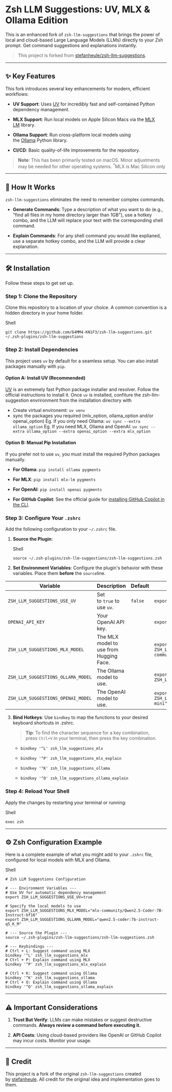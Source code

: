 # Zsh LLM Suggestions: UV, MLX & Ollama Edition

This is an enhanced fork of `zsh-llm-suggestions` that brings the power of local and cloud-based Large Language Models (LLMs) directly to your Zsh prompt. Get command suggestions and explanations instantly.

> This project is forked from [stefanheule/zsh-llm-suggestions](https://github.com/stefanheule/zsh-llm-suggestions).

---

## ✨ Key Features

This fork introduces several key enhancements for modern, efficient workflows:

- **UV Support**: Uses [UV](https://docs.astral.sh/uv/) for incredibly fast and self-contained Python dependency management.
    
- **MLX Support**: Run local models on Apple Silicon Macs via the [MLX LM](https://github.com/ml-explore/mlx-lm) library.
    
- **Ollama Support**: Run cross-platform local models using the [Ollama](https://ollama.com/) Python library.
    
- **CI/CD**: Basic quality-of-life improvements for the repository.
    

> **Note**: This has been primarily tested on macOS. Minor adjustments may be needed for other operating systems. <sup>*</sup>MLX is Mac Silicon only

---

## 🚀 How It Works

`zsh-llm-suggestions` eliminates the need to remember complex commands.

- **Generate Commands**: Type a description of what you want to do (e.g., "find all files in my home directory larger than 1GB"), use a hotkey combo, and the LLM will replace your text with the corresponding shell command.
    
- **Explain Commands**: For any shell command you would like explianed, use a separate hotkey combo, and the LLM will provide a clear explanation.
    

---

## 🛠️ Installation

Follow these steps to get set up.

### Step 1: Clone the Repository

Clone this repository to a location of your choice. A common convention is a hidden directory in your home folder.

Shell

```
git clone https://github.com/64MM4-KN1F3/zsh-llm-suggestions.git ~/.zsh-plugins/zsh-llm-suggestions
```


### Step 2: Install Dependencies

This project uses `uv` by default for a seamless setup. You can also install packages manually with `pip`.

#### Option A: Install UV (Recommended)

[UV](https://docs.astral.sh/uv/getting-started/installation/) is an extremely fast Python package installer and resolver. Follow the official instructions to install it. 
Once `uv` is installed, confiture the zsh-llm-suggestion envrironment from the installation directory with
- Create virtual environemt: `uv venv`
- sync the packages you required (mlx_option, ollama_option and/or openai_option)
Eg. If you only need Ollama:
  `uv sync --extra ollama_option`
Eg. If you need MLX, Ollama and OpenAI: 
  `uv sync --extra ollama_option --extra openai_option --extra mlx_option`

#### Option B: Manual Pip Installation

If you prefer not to use `uv`, you must install the required Python packages manually.

- **For Ollama**: `pip install ollama pygments`
    
- **For MLX**: `pip install mlx-lm pygments`
    
- **For OpenAI**: `pip install openai pygments`
    
- **For GitHub Copilot**: See the official guide for [installing GitHub Copilot in the CLI](https://docs.github.com/en/copilot/how-tos/set-up/install-copilot-in-the-cli).
    

### Step 3: Configure Your `.zshrc`

Add the following configuration to your `~/.zshrc` file.

1. **Source the Plugin**:
    
    Shell
    
    ```
    source ~/.zsh-plugins/zsh-llm-suggestions/zsh-llm-suggestions.zsh
    ```
    
2. **Set Environment Variables**: Configure the plugin's behavior with these variables. Place them **before** the `source`line.
    

|Variable|Description|Default|Example|
|---|---|---|---|
|`ZSH_LLM_SUGGESTIONS_USE_UV`|Set to `true` to use `uv`.|`false`|`export ZSH_LLM_SUGGESTIONS_USE_UV=true`|
|`OPENAI_API_KEY`|Your OpenAI API key.||`export OPENAI_API_KEY="sk-..."`|
|`ZSH_LLM_SUGGESTIONS_MLX_MODEL`|The MLX model to use from Hugging Face.||`export ZSH_LLM_SUGGESTIONS_MLX_MODEL="mlx-community/Phi-3-mini-4k-instruct-8bit"`|
|`ZSH_LLM_SUGGESTIONS_OLLAMA_MODEL`|The Ollama model to use.||`export ZSH_LLM_SUGGESTIONS_OLLAMA_MODEL="llama3"`|
|`ZSH_LLM_SUGGESTIONS_OPENAI_MODEL`|The OpenAI model to use.||`export ZSH_LLM_SUGGESTIONS_OPENAI_MODEL="gpt-4o-mini"`|


3. **Bind Hotkeys**: Use `bindkey` to map the functions to your desired keyboard shortcuts in .zshrc.
    
    > **Tip**: To find the character sequence for a key combination, press `Ctrl+V` in your terminal, then press the key combination.
    
    - `bindkey '^L' zsh_llm_suggestions_mlx`
        
    - `bindkey '^P' zsh_llm_suggestions_mlx_explain`
        
    - `bindkey '^K' zsh_llm_suggestions_ollama`
        
    - `bindkey '^O' zsh_llm_suggestions_ollama_explain`
        

### Step 4: Reload Your Shell

Apply the changes by restarting your terminal or running:

Shell

```
exec zsh
```

---

## ⚙️ Zsh Configuration Example

Here is a complete example of what you might add to your `.zshrc` file, configured for local models with MLX and Ollama.

Shell

```
# Zsh LLM Suggestions Configuration

# --- Environment Variables ---
# Use UV for automatic dependency management
export ZSH_LLM_SUGGESTIONS_USE_UV=true

# Specify the local models to use
export ZSH_LLM_SUGGESTIONS_MLX_MODEL="mlx-community/Qwen2.5-Coder-7B-Instruct-bf16"
export ZSH_LLM_SUGGESTIONS_OLLAMA_MODEL="qwen2.5-coder:7b-instruct-q5_K_M"

# --- Source the Plugin ---
source ~/.zsh-plugins/zsh-llm-suggestions/zsh-llm-suggestions.zsh

# --- Keybindings ---
# Ctrl + L: Suggest command using MLX
bindkey '^L' zsh_llm_suggestions_mlx
# Ctrl + P: Explain command using MLX
bindkey '^P' zsh_llm_suggestions_mlx_explain

# Ctrl + K: Suggest command using Ollama
bindkey '^K' zsh_llm_suggestions_ollama
# Ctrl + O: Explain command using Ollama
bindkey '^O' zsh_llm_suggestions_ollama_explain
```

---

## ⚠️ Important Considerations

1. **Trust But Verify**: LLMs can make mistakes or suggest destructive commands. **Always review a command before executing it.**
    
2. **API Costs**: Using cloud-based providers like OpenAI or GitHub Copilot may incur costs. Monitor your usage.
    

---

## 🙏 Credit

This project is a fork of the original `zsh-llm-suggestions` created by [stefanheule](https://github.com/stefanheule). All credit for the original idea and implementation goes to them.